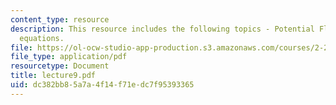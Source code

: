 ```yaml
---
content_type: resource
description: This resource includes the following topics - Potential Flow, and Navier-Stokes
  equations.
file: https://ol-ocw-studio-app-production.s3.amazonaws.com/courses/2-20-marine-hydrodynamics-13-021-spring-2005/dc382bb85a7a4f14f71edc7f95393365_lecture9.pdf
file_type: application/pdf
resourcetype: Document
title: lecture9.pdf
uid: dc382bb8-5a7a-4f14-f71e-dc7f95393365
---
```

